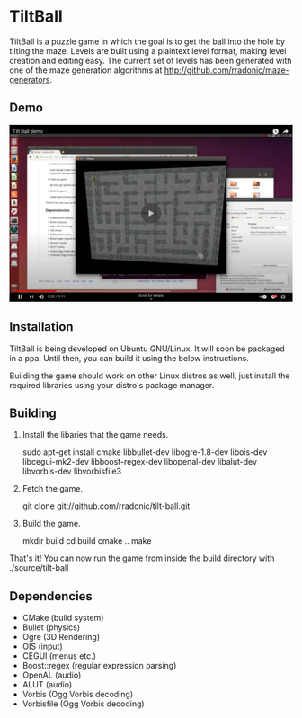 TiltBall
========

TiltBall is a puzzle game in which the goal is to get the ball into the hole by tilting the maze.
Levels are built using a plaintext level format, making level creation and editing easy. The
current set of levels has been generated with one of the maze generation algorithms at
http://github.com/rradonic/maze-generators.

Demo
----

[![Demo Screenshot](/screenshot.png?raw=true)](https://www.youtube.com/watch?v=e5HwLi-JR-w)

Installation
------------

TiltBall is being developed on Ubuntu GNU/Linux. It will soon be
packaged in a ppa. Until then, you can build it using the below
instructions.

Building the game should work on other Linux distros as well, just
install the required libraries using your distro's package manager.

Building
--------

1) Install the libaries that the game needs.

    sudo apt-get install cmake libbullet-dev libogre-1.8-dev libois-dev libcegui-mk2-dev libboost-regex-dev libopenal-dev libalut-dev libvorbis-dev libvorbisfile3

2) Fetch the game.

    git clone git://github.com/rradonic/tilt-ball.git

3) Build the game.

    mkdir build
    cd build
    cmake ..
    make

That's it! You can now run the game from inside the build directory
with ./source/tilt-ball

Dependencies
------------

* CMake (build system)
* Bullet (physics)
* Ogre (3D Rendering)
* OIS (input)
* CEGUI (menus etc.)
* Boost::regex (regular expression parsing)
* OpenAL (audio)
* ALUT (audio)
* Vorbis (Ogg Vorbis decoding)
* Vorbisfile (Ogg Vorbis decoding)
